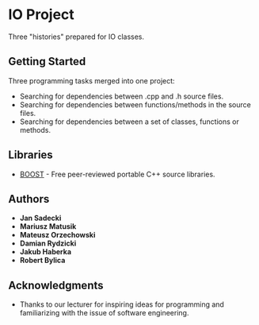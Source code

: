 # IO Project

Three "histories" prepared for IO classes.

## Getting Started

Three programming tasks merged into one project:
* Searching for dependencies between .cpp and .h source files.
* Searching for dependencies between functions/methods in the source files.
* Searching for dependencies between a set of classes, functions or methods.

## Libraries

* [BOOST](https://www.boost.org/doc/) - Free peer-reviewed portable C++ source libraries.

## Authors

* **Jan Sadecki**
* **Mariusz Matusik**
* **Mateusz Orzechowski**
* **Damian Rydzicki**
* **Jakub Haberka**
* **Robert Bylica**

## Acknowledgments

* Thanks to our lecturer for inspiring ideas for programming and familiarizing with the issue of software engineering.
